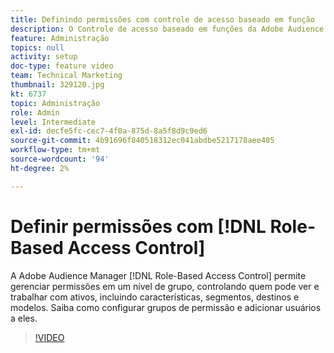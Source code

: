 ```yaml
---
title: Definindo permissões com controle de acesso baseado em função
description: O Controle de acesso baseado em funções da Adobe Audience Manager permite gerenciar permissões em um nível de grupo, controlando quem pode ver e trabalhar com ativos, incluindo características, segmentos, destinos e modelos. Saiba como configurar grupos de permissão e adicionar usuários a eles.
feature: Administração
topics: null
activity: setup
doc-type: feature video
team: Technical Marketing
thumbnail: 329120.jpg
kt: 6737
topic: Administração
role: Admin
level: Intermediate
exl-id: decfe5fc-cec7-4f0a-875d-8a5f8d9c9ed6
source-git-commit: 4b91696f840518312ec041abdbe5217178aee405
workflow-type: tm+mt
source-wordcount: '94'
ht-degree: 2%

---
```


# Definir permissões com [!DNL Role-Based Access Control]

A Adobe Audience Manager [!DNL Role-Based Access Control] permite gerenciar permissões em um nível de grupo, controlando quem pode ver e trabalhar com ativos, incluindo características, segmentos, destinos e modelos. Saiba como configurar grupos de permissão e adicionar usuários a eles.

>[!VIDEO](https://video.tv.adobe.com/v/329120/?quality=12&learn=on)
